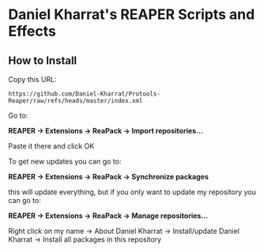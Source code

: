 # Daniel Kharrat's REAPER Scripts and Effects

## How to Install

Copy this URL:

```
https://github.com/Daniel-Kharrat/Protools-Reaper/raw/refs/heads/master/index.xml
```

Go to:

**REAPER → Extensions → ReaPack → Import repositories…**

Paste it there and click OK



To get new updates you can go to:

**REAPER → Extensions → ReaPack → Synchronize packages**

this will update everything, but if you only want to update my repository you can go to:

**REAPER → Extensions → ReaPack → Manage repositories…**

Right click on my name → About Daniel Kharrat → Install/update Daniel Kharrat → Install all packages in this repository
